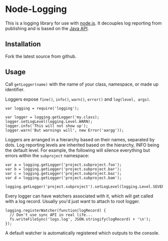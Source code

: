 # Node-Logging

This is a logging library for use with [node.js](http://nodejs.org/).  It decouples log reporting from publishing and is based on the [Java API](http://download.oracle.com/javase/1.4.2/docs/api/java/util/logging/Logger.html).

## Installation

Fork the latest source from github.

## Usage

Call `getLogger(name)` with the name of your class, namespace, or made up identifier.

Loggers expose `fine()`, `info()`, `warn()`, `error()` and `log(level, args)`.

    var logging = require('logging');
    
    var logger = logging.getLogger('my.class);
    logger.setLogLevel(logging.Level.WARN);
    logger.info('This will not show up');
    logger.warn('But warnings will', new Error('aargg')); 

Loggers are arranged in a hierarchy based on their names, separated by dots.  Log reporting levels are inherited based on the hierarchy, INFO being the default level.  For example, the following will silence everything but errors within the `subproject` namespace:

    var a = logging.getLogger('project.subproject.foo');
    var b = logging.getLogger('project.subproject.bar');
    var c = logging.getLogger('project.subproject.baz');
    var d = logging.getLogger('project.subproject.bam');
    
    logging.getLogger('project.subproject').setLogLevel(logging.Level.SEVERE);
    
Every logger can have watchers associated with it, which will get called with a log record.  Usually you'd just want to attach to root logger.

    logging.registerWatcher(function(logRecord) {
      // Don't use sync API in real life...
      fs.writeFileSync('logs.log', JSON.stringify(logRecord) + '\n');
    });

A default watcher is automatically registered which outputs to the console.
